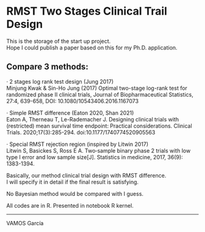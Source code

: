 # RMST Two Stages Clinical Trail Design
This is the storage of the start up project.  
Hope I could publish a paper based on this for my Ph.D. application.  

## Compare 3 methods:
· 2 stages log rank test design (Jung 2017)   
    Minjung Kwak & Sin-Ho Jung (2017) Optimal two-stage log-rank test for randomized phase II clinical trials, Journal of Biopharmaceutical Statistics, 27:4, 639-658, DOI: 10.1080/10543406.2016.1167073

· Simple RMST difference (Eaton 2020, Shan 2021)    
    Eaton A, Therneau T, Le-Rademacher J. Designing clinical trials with (restricted) mean survival time endpoint: Practical considerations. Clinical Trials. 2020;17(3):285-294. doi:10.1177/1740774520905563

· Special RMST rejection region (inspired by Litwin 2017)  
    Litwin S, Basickes S, Ross E A. Two‐sample binary phase 2 trials with low type I error and low sample size[J]. Statistics in medicine, 2017, 36(9): 1383-1394.

Basically, our method clinical trial design with RMST difference.  
I will specify it in detail if the final result is satisfying.  

No Bayesian method would be compared with I guess.

All codes are in R. Presented in notebook R kernel.

--------------
VAMOS García

